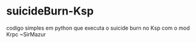 # suicideBurn-Ksp
codigo simples em python que executa o suicide burn no Ksp com o mod Krpc
~SirMazur
